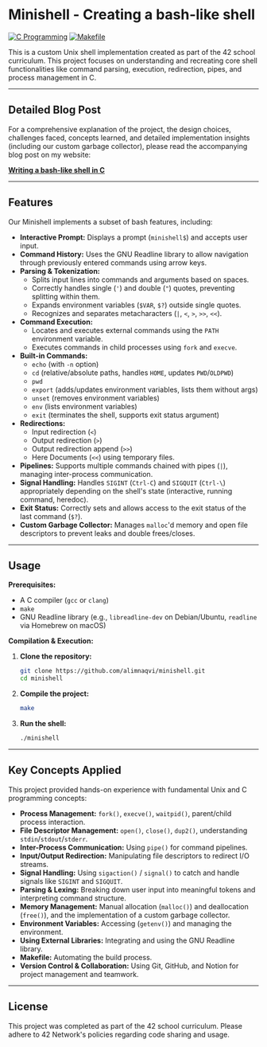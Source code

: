 # Minishell - Creating a bash-like shell

[![C Programming](https://img.shields.io/badge/Language-C-blue.svg)](https://en.wikipedia.org/wiki/C_(programming_language))
[![Makefile](https://img.shields.io/badge/Build-Make-brightgreen.svg)](https://www.gnu.org/software/make/)
<!-- Add other badges if relevant, e.g., license, 42 badge -->

This is a custom Unix shell implementation created as part of the 42 school curriculum. This project focuses on understanding and recreating core shell functionalities like command parsing, execution, redirection, pipes, and process management in C.

---

## Detailed Blog Post

For a comprehensive explanation of the project, the design choices, challenges faced, concepts learned, and detailed implementation insights (including our custom garbage collector), please read the accompanying blog post on my website:

**[Writing a bash-like shell in C](https://alimnaqvi.com/blog/minishell)**

---

## Features

Our Minishell implements a subset of bash features, including:

*   **Interactive Prompt:** Displays a prompt (`minishell$`) and accepts user input.
*   **Command History:** Uses the GNU Readline library to allow navigation through previously entered commands using arrow keys.
*   **Parsing & Tokenization:**
    *   Splits input lines into commands and arguments based on spaces.
    *   Correctly handles single (`'`) and double (`"`) quotes, preventing splitting within them.
    *   Expands environment variables (`$VAR`, `$?`) outside single quotes.
    *   Recognizes and separates metacharacters (`|`, `<`, `>`, `>>`, `<<`).
*   **Command Execution:**
    *   Locates and executes external commands using the `PATH` environment variable.
    *   Executes commands in child processes using `fork` and `execve`.
*   **Built-in Commands:**
    *   `echo` (with `-n` option)
    *   `cd` (relative/absolute paths, handles `HOME`, updates `PWD`/`OLDPWD`)
    *   `pwd`
    *   `export` (adds/updates environment variables, lists them without args)
    *   `unset` (removes environment variables)
    *   `env` (lists environment variables)
    *   `exit` (terminates the shell, supports exit status argument)
*   **Redirections:**
    *   Input redirection (`<`)
    *   Output redirection (`>`)
    *   Output redirection append (`>>`)
    *   Here Documents (`<<`) using temporary files.
*   **Pipelines:** Supports multiple commands chained with pipes (`|`), managing inter-process communication.
*   **Signal Handling:** Handles `SIGINT` (`Ctrl-C`) and `SIGQUIT` (`Ctrl-\`) appropriately depending on the shell's state (interactive, running command, heredoc).
*   **Exit Status:** Correctly sets and allows access to the exit status of the last command (`$?`).
*   **Custom Garbage Collector:** Manages `malloc`'d memory and open file descriptors to prevent leaks and double frees/closes.

---

## Usage

**Prerequisites:**

*   A C compiler (`gcc` or `clang`)
*   `make`
*   GNU Readline library (e.g., `libreadline-dev` on Debian/Ubuntu, `readline` via Homebrew on macOS)

**Compilation & Execution:**

1.  **Clone the repository:**
    ```bash
    git clone https://github.com/alimnaqvi/minishell.git
    cd minishell
    ```
2.  **Compile the project:**
    ```bash
    make
    ```
3.  **Run the shell:**
    ```bash
    ./minishell
    ```

---

## Key Concepts Applied

This project provided hands-on experience with fundamental Unix and C programming concepts:

*   **Process Management:** `fork()`, `execve()`, `waitpid()`, parent/child process interaction.
*   **File Descriptor Management:** `open()`, `close()`, `dup2()`, understanding `stdin`/`stdout`/`stderr`.
*   **Inter-Process Communication:** Using `pipe()` for command pipelines.
*   **Input/Output Redirection:** Manipulating file descriptors to redirect I/O streams.
*   **Signal Handling:** Using `sigaction()` / `signal()` to catch and handle signals like `SIGINT` and `SIGQUIT`.
*   **Parsing & Lexing:** Breaking down user input into meaningful tokens and interpreting command structure.
*   **Memory Management:** Manual allocation (`malloc()`) and deallocation (`free()`), and the implementation of a custom garbage collector.
*   **Environment Variables:** Accessing (`getenv()`) and managing the environment.
*   **Using External Libraries:** Integrating and using the GNU Readline library.
*   **Makefile:** Automating the build process.
*   **Version Control & Collaboration:** Using Git, GitHub, and Notion for project management and teamwork.

---

## License


<p>
   This project was completed as part of the 42 school curriculum. Please adhere to 42 Network's policies regarding code sharing and usage.
   <img src="https://page-views-counter-534232554413.europe-west1.run.app/view?src=github.com&src_uri=/alimnaqvi/minishell" style="display: none;" />
</p>
